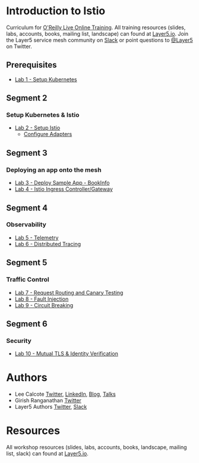 # Introduction to Istio
Curriculum for [O'Reilly Live Online Training](https://www.oreilly.com/live-training/courses/introduction-to-istio/0636920282938/). All training resources (slides, labs, accounts, books, mailing list, landscape) can found at [Layer5.io](https://layer5.io). Join the Layer5 service mesh community on [Slack](http://slack.layer5.io) or point questions to [@Layer5](https://twitter.com/layer5) on Twitter.

## Prerequisites
- [Lab 1 - Setup Kubernetes](lab-1/README.md)

## Segment 2
### Setup Kubernetes & Istio
- [Lab 2 - Setup Istio](lab-2/README.md)
  - [Configure Adapters](lab-2/README.md)

## Segment 3
### Deploying an app onto the mesh
- [Lab 3 - Deploy Sample App - BookInfo](lab-3/README.md)
- [Lab 4 - Istio Ingress Controller/Gateway](lab-4/README.md)

## Segment 4
### Observability
- [Lab 5 - Telemetry](lab-5/README.md)
- [Lab 6 - Distributed Tracing](lab-6/README.md)

## Segment 5
### Traffic Control
- [Lab 7 - Request Routing and Canary Testing](lab-7/README.md)
- [Lab 8 - Fault Injection](lab-8/README.md)
- [Lab 9 - Circuit Breaking](lab-9/README.md)

## Segment 6
### Security
- [Lab 10 - Mutual TLS & Identity Verification](lab-10/README.md)

# Authors
* Lee Calcote [Twitter](https://twitter.com/lcalcote), [LinkedIn](https://linkedin.com/in/leecalcote), [Blog](https://gingergeek.com), [Talks](https://calcotestudios.com/talks)
* Girish Ranganathan [Twitter](https://twitter.com/ingenious_G)
* Layer5 Authors [Twitter](https://twitter.com/layer5), [Slack](http://slack.layer5.io)

# Resources
All workshop resources (slides, labs, accounts, books, landscape, mailing list, slack) can found at [Layer5.io](https://layer5.io/#workshops).
